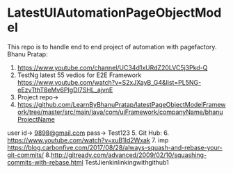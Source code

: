 # LatestUIAutomationPageObjectModel
This repo is to handle end to end project of automation with pagefactory.
Bhanu Pratap:

1.	https://www.youtube.com/channel/UC34d1xURdZ20LVC5j3Pkd-Q
2.	TestNg latest 55 vedios for E2E Framework
https://www.youtube.com/watch?v=S2xJXayB_G4&list=PL5NG-eEzvTthT8eMv6PIgDI7SHL_ajvnE
3.	Project repo->
4.	https://github.com/LearnByBhanuPratap/latestPageObjectModelFramework/tree/master/src/main/java/com/uiFramework/companyName/bhanuProjectName

user id-> 9898@gmail.com
pass-> Test123
5.	Git Hub:
6.	https://www.youtube.com/watch?v=xuB1Id2Wxak
7. imp
https://blog.carbonfive.com/2017/08/28/always-squash-and-rebase-your-git-commits/
8.http://gitready.com/advanced/2009/02/10/squashing-commits-with-rebase.html
TestJienkinlinkingwithgithub1
